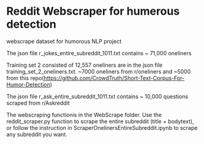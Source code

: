 # Reddit Webscraper for humerous detection
webscrape dataset for humorous NLP project

The json file r_jokes_entire_subreddit_1011.txt contains ~ 71,000 oneliners

Training set 2 consisted of 12,557 oneliners are in the json file training_set_2_oneliners.txt. ~7000 oneliners from r/oneliners and ~5000 from this repo(https://github.com/CrowdTruth/Short-Text-Corpus-For-Humor-Detection)

The json file r_ask_entire_subreddit_1011.txt contains ~ 10,000 questions scraped from r/Askreddit

The webscraping functionis in the WebScrape folder.
Use the reddit_scraper.py function to scrape the entire subreddit (title + bodytext), or follow the instruction in ScraperOnelinersEntireSubreddit.ipynb to scrape any subreddit you want.





